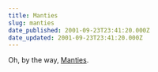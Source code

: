 ```yaml
---
title: Manties
slug: manties
date_published: 2001-09-23T23:41:20.000Z
date_updated: 2001-09-23T23:41:20.000Z
---
```


Oh, by the way, [Manties](http://www.manties.net/).

